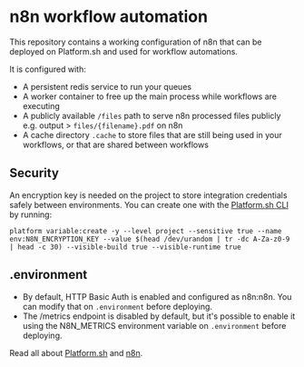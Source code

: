 # n8n workflow automation

This repository contains a working configuration of n8n that can be deployed on Platform.sh and used for workflow automations.

It is configured with:
- A persistent redis service to run your queues
- A worker container to free up the main process while workflows are executing
- A publicly available `/files` path to serve n8n processed files publicly e.g. output > `files/{filename}.pdf` on n8n
- A cache directory `.cache` to store files that are still being used in your workflows, or that are shared between workflows

## Security
An encryption key is needed on the project to store integration credentials safely between environments. You can create one with 
the [Platform.sh CLI](https://docs.platform.sh/gettingstarted/introduction/own-code/cli-install.html) by running:

`platform variable:create -y --level project --sensitive true --name env:N8N_ENCRYPTION_KEY --value $(head /dev/urandom | tr -dc A-Za-z0-9 | head -c 30) --visible-build true --visible-runtime true`

## .environment
- By default, HTTP Basic Auth is enabled and configured as n8n:n8n. You can modify that on `.environment` before deploying.
- The /metrics endpoint is disabled by default, but it's possible to enable it using the N8N_METRICS environment variable on 
`.environment` before deploying.

Read all about [Platform.sh](https://docs.platform.sh/) and [n8n](https://docs.n8n.io/).
